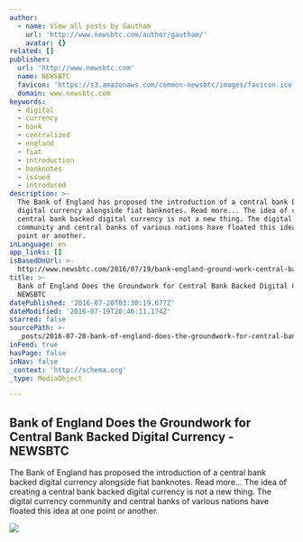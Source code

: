```yaml
---
author:
  - name: View all posts by Gautham
    url: 'http://www.newsbtc.com/author/gautham/'
    avatar: {}
related: []
publisher:
  url: 'http://www.newsbtc.com'
  name: NEWSBTC
  favicon: 'https://s3.amazonaws.com/common-newsbtc/images/favicon.ico'
  domain: www.newsbtc.com
keywords:
  - digital
  - currency
  - bank
  - centralized
  - england
  - fiat
  - introduction
  - banknotes
  - issued
  - introduced
description: >-
  The Bank of England has proposed the introduction of a central bank backed
  digital currency alongside fiat banknotes. Read more... The idea of creating a
  central bank backed digital currency is not a new thing. The digital currency
  community and central banks of various nations have floated this idea at one
  point or another.
inLanguage: en
app_links: []
isBasedOnUrl: >-
  http://www.newsbtc.com/2016/07/19/bank-england-ground-work-central-bank-backed-digital-currency/
title: >-
  Bank of England Does the Groundwork for Central Bank Backed Digital Currency -
  NEWSBTC
datePublished: '2016-07-20T03:30:19.677Z'
dateModified: '2016-07-19T20:46:11.174Z'
starred: false
sourcePath: >-
  _posts/2016-07-20-bank-of-england-does-the-groundwork-for-central-bank-backed.md
inFeed: true
hasPage: false
inNav: false
_context: 'http://schema.org'
_type: MediaObject

---
```

<article style=""><h1>Bank of England Does the Groundwork for Central Bank Backed Digital Currency - NEWSBTC</h1><p>The Bank of England has proposed the introduction of a central bank backed digital currency alongside fiat banknotes. Read more... The idea of creating a central bank backed digital currency is not a new thing. The digital currency community and central banks of various nations have floated this idea at one point or another.</p><img src="http://s3.amazonaws.com/main-newsbtc-images/2015/11/13120840/BANK-OF-ENGLAND_2129155a.jpg" /></article>